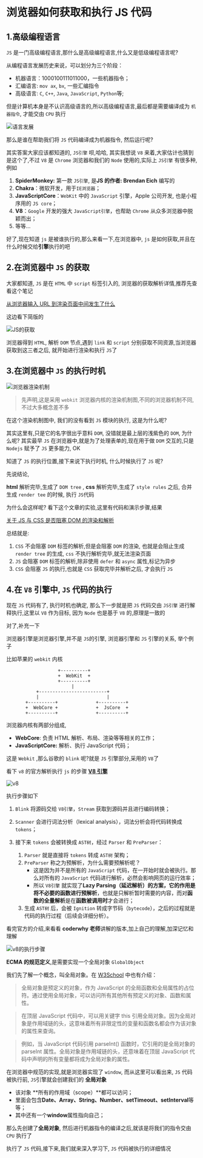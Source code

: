 # 浏览器如何获取和执行 JS 代码

## 1.高级编程语言

`JS` 是一门高级编程语言,那什么是高级编程语言,什么又是低级编程语言呢?

从编程语言发展历史来说，可以划分为三个阶段：

- 机器语言：1000100111011000，一些机器指令；
- 汇编语言: `mov ax`, `bx`, 一些汇编指令
- 高级语言: `C`, `C++`, `Java`, `JavaScript`, `Python`等;

但是计算机本身是不认识高级语言的,所以高级编程语言,最后都是需要编译成为 `机器指令`, 才能交由 `CPU` 执行

![语言发展](/src/assets/image/深入系列/语言发展.png)

那么是谁在帮助我们将 `JS` 代码编译成为机器指令, 然后运行呢?

其实答案大家应该都知道的, `JS引擎` 呗,哈哈, 其实我想说 `V8` 来着,大家估计也猜到是这个了,不过 `V8` 是 `Chrome` 浏览器和我们的 `Node` 使用的,实际上 `JS引擎` 有很多种,例如

1. **SpiderMonkey:** 第一款 `JS引擎`, 是**JS 的作者: Brendan Eich** 编写的
2. **Chakra**：微软开发，用于`IE浏览器`；
3. **JavaScriptCore**：`WebKit` 中的 `JavaScript` 引擎，Apple 公司开发, 也是小程序用的 `JS core`；
4. **V8**：`Google` 开发的强大 `JavaScript引擎`，也帮助 `Chrome` 从众多浏览器中脱颖而出；
5. 等等...

好了,现在知道 `js` 是被谁执行的,那么来看一下,在浏览器中, `js` 是如何获取,并且在什么时候交给**引擎**执行的吧

## 2.在浏览器中 `JS` 的获取

大家都知道, `JS` 是在 `HTML` 中 `script` 标签引入的, 浏览器的获取解析详情,推荐先查看这个笔记

[从浏览器输入 URL 到渲染页面中间发生了什么](/src/javascript/扩展系列/从浏览器输入URL到渲染页面中间发生了什么.md)

这边看下简版的

![JS的获取](/src/assets/image/深入系列/JS的获取.png)

浏览器得到 `HTML`, 解析 `DOM` 节点,遇到 `link` 和 `script` 分别获取不同资源,当浏览器获取到这三者之后, 就开始进行渲染和执行 `JS`了

## 3.在浏览器中 `JS` 的执行时机

![浏览器渲染机制](/src/assets/image/扩展系列/浏览器渲染机制.png)

> 先声明,这是采用 `webkit` 浏览器内核的渲染机制图,不同的浏览器机制不同,不过大多概念差不多

在这个渲染机制图中, 我们的没有看到 `JS` 模块的执行, 这是为什么呢?

其实这里有,只是它的名字很出乎意料 `DOM`, 没错就是最上层的浅紫色的 `DOM`, 为什么呢? 其实最早 `JS` 在浏览器中,就是为了处理表单的,现在用于做 `DOM` 交互的,只是 `Nodejs` 赋予了 `JS` 更多能力, OK

知道了 `JS` 的执行位置,接下来说下执行时机, 什么时候执行了 `JS` 呢?

先说结论,

**html** 解析完毕,生成了 `DOM tree` , **css** 解析完毕,生成了 `style rules` 之后, 合并生成 `render tee` 的时候, 执行 `JS`代码

为什么会这样呢? 看下这个文章的实验,这里有代码和演示步骤,结果

[关于 JS 与 CSS 是否阻塞 DOM 的渲染和解析](https://blog.csdn.net/xgangzai/article/details/119306425)

总结就是:

1. `CSS` 不会阻塞 `DOM` 标签的解析,但是会阻塞 `DOM` 的渲染, 也就是会阻止生成 `render tree` 的生成, `css` 不执行解析完毕,就无法渲染页面
2. `JS` 会阻塞 `DOM` 标签的解析,除非使用 `defer` 和 `async` 属性,标记为异步
3. `CSS` 会阻塞 `JS` 的执行,也就是 `CSS` 获取完毕并解析之后, 才会执行 `JS`

## 4.在 `V8` 引擎中, `JS` 代码的执行

现在 `JS` 代码有了, 执行时机也确定, 那么下一步就是把 `JS` 代码交由 `JS引擎` 进行解释执行,这里以 `V8` 作为目标, 因为 `Node` 也是基于 `V8` 的,原理是一致的

对了,补充一下

浏览器引擎是浏览器引擎,并不是 `JS`的引擎, 浏览器引擎和 `JS` 引擎的关系, 举个例子

比如苹果的 `webkit` 内核

```
                   +----------+
                   +  WebKit  +
                   +----------+
                        |
           +-------------------------+
           |            			 |
       +----------+        	     +----------+
       +  WebCore +         	 +  JsCore  +
       +----------+        	     +----------+
```

浏览器内核有两部分组成,

- **WebCore**: 负责 HTML 解析、布局、渲染等等相关的工作；
- **JavaScriptCore:** 解析、执行 JavaScript 代码；

这是 `Webkit` ,那么谷歌的 `blink` 呢?就是 `JS` 引擎部分,采用的 `V8`了

看下 `v8` 的官方解析执行 `js` 的步骤 **[V8 引擎](https://v8.dev)**

![v8](/src/assets/image/扩展系列/v8.png)

执行步骤如下

1. `Blink` 将源码交给 `V8引擎`，`Stream` 获取到源码并且进行编码转换；

2. `Scanner` 会进行词法分析（lexical analysis），词法分析会将代码转换成 `tokens`；

3. 接下来 `tokens` 会被转换成 `AST树`，经过 `Parser` 和 `PreParser`：
   1. `Parser` 就是直接将 `tokens` 转成 `AST树` 架构；
   2. `PreParser` 称之为预解析，为什么需要预解析呢？
      - 这是因为并不是所有的 `JavaScript` 代码，在一开始时就会被执行。那么对所有的 `JavaScript` 代码进行解析，必然会影响网页的运行效率；
      - 所以 `V8引擎` 就实现了**Lazy Parsing（延迟解析）**的方案，它的作用是将**不必要的函数进行预解析**，也就是只解析暂时需要的内容，而对**函数的全量解析**是在**函数被调用时**才会进行；
   3. 生成 `AST树` 后，会被 `Ignition` 转成字节码（`bytecode`），之后的过程就是代码的执行过程（后续会详细分析）。

看完官方的介绍,来看看 **coderwhy 老师**讲解的版本,加上自己的理解,加深记忆和理解

![v8的执行步骤](/src/assets/image/扩展系列/v8的理解.png)

**ECMA 的规范定义**,是需要实现一个全局对象 `GlobalObject`

我们先了解一个概念，叫全局对象。在 [W3School](http://www.w3school.com.cn/jsref/jsref_obj_global.asp) 中也有介绍：

> 全局对象是预定义的对象，作为 JavaScript 的全局函数和全局属性的占位符。通过使用全局对象，可以访问所有其他所有预定义的对象、函数和属性。

> 在顶层 JavaScript 代码中，可以用关键字 this 引用全局对象。因为全局对象是作用域链的头，这意味着所有非限定性的变量和函数名都会作为该对象的属性来查询。

> 例如，当 JavaScript 代码引用 parseInt() 函数时，它引用的是全局对象的 parseInt 属性。全局对象是作用域链的头，还意味着在顶层 JavaScript 代码中声明的所有变量都将成为全局对象的属性。

在浏览器中规范的实现,就是浏览器实现了 `window`, 而从这里可以看出来, `JS` 代码被执行前, `JS`引擎就会创建我们的 **全局对象**

- 该对象 **所有的作用域（scope）**都可以访问；
- 里面会包含**Date、Array、String、Number、setTimeout、setInterval**等等；
- 其中还有一个**window**属性指向自己；

那么先创建了**全局对象**, 然后进行机器指令的编译之后,就该是将我们的指令交由 `CPU` 执行了

执行了 `JS` 代码,接下来,我们就来深入学习下, `JS` 代码被执行的详细情况
